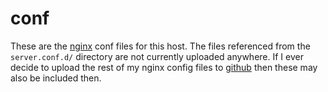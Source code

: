 # conf
These are the [nginx](https://nginx.org) conf files for this host.  The files referenced from the `server.conf.d/` directory are not currently uploaded anywhere.  If I ever decide to upload the rest of my nginx config files to [github](https://github.com/CorpulentBrony) then these may also be included then.